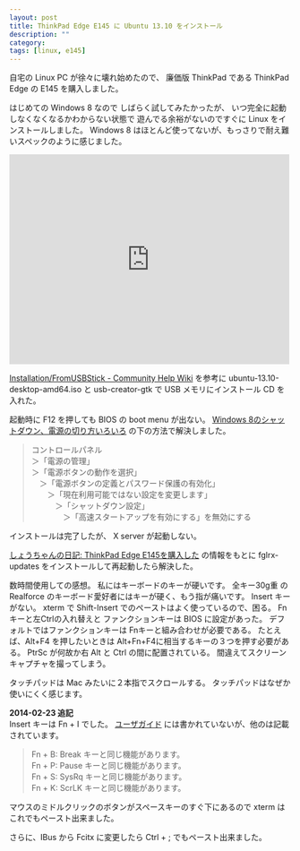```yaml
---
layout: post
title: ThinkPad Edge E145 に Ubuntu 13.10 をインストール
description: ""
category: 
tags: [linux, e145]
---
```


自宅の Linux PC が徐々に壊れ始めたので、
廉価版 ThinkPad である ThinkPad Edge の E145 を購入しました。

はじめての Windows 8 なので
しばらく試してみたかったが、
いつ完全に起動しなくなくなるかわからない状態で
遊んでる余裕がないのですぐに Linux をインストールしました。
Windows 8 はほとんど使ってないが、もっさりで耐え難いスペックのように感じました。

<iframe src="https://www.flickr.com/photos/117734135@N07/12560862614/player/d0587e64ca" height="375" width="500"  frameborder="0" allowfullscreen webkitallowfullscreen mozallowfullscreen oallowfullscreen msallowfullscreen></iframe>

[Installation/FromUSBStick - Community Help Wiki](https://help.ubuntu.com/community/Installation/FromUSBStick)
を参考に ubuntu-13.10-desktop-amd64.iso と  usb-creator-gtk で
USB メモリにインストール CD を入れた。

起動時に F12 を押しても BIOS の boot menu が出ない。
[Windows 8のシャットダウン、電源の切り方いろいろ](http://freesoft.tvbok.com/win8/windows8-shutdown.html)
の下の方法で解決しました。

> コントロールパネル  
> ＞「電源の管理」  
> ＞「電源ボタンの動作を選択」  
> 　＞「電源ボタンの定義とパスワード保護の有効化」  
> 　　＞「現在利用可能ではない設定を変更します」  
> 　　　＞「シャットダウン設定」  
> 　　　　＞「高速スタートアップを有効にする」を無効にする  

インストールは完了したが、
X server が起動しない。

[しょうちゃんの日記: ThinkPad Edge E145を購入した](http://tsyouji525.blogspot.jp/2013/12/thinkpad-edge-e145.html)
の情報をもとに fglrx-updates をインストールして再起動したら解決した。

数時間使用しての感想。
私にはキーボードのキーが硬いです。
全キー30g重 の Realforce のキーボード愛好者にはキーが硬く、もう指が痛いです。
Insert キーがない。 xterm で Shift-Insert でのペーストはよく使っているので、困る。
Fnキーと左Ctrlの入れ替えと
ファンクションキーは BIOS に設定があった。
デフォルトではファンクションキーは Fnキーと組み合わせが必要である。
たとえば、Alt+F4 を押したいときは Alt+Fn+F4に相当するキーの３つを押す必要がある。
PtrSc が何故か右 Alt と Ctrl の間に配置されている。
間違えてスクリーンキャプチャを撮ってしまう。

タッチパッドは Mac みたいに２本指でスクロールする。
タッチパッドはなぜか使いにくく感じます。

**2014-02-23 追記**  
Insert キーは Fn + I でした。
[ユーザガイド](http://support.lenovo.com/ja_JP/guides-and-manuals/detail.page?DocID=UM018768)
には書かれていないが、他のは記載されています。

> Fn + B: Break キーと同じ機能があります。  
> Fn + P: Pause キーと同じ機能があります。  
> Fn + S: SysRq キーと同じ機能があります。  
> Fn + K: ScrLK キーと同じ機能があります。  

マウスのミドルクリックのボタンがスペースキーのすぐ下にあるので
xterm はこれでもペースト出来ました。

さらに、IBus から Fcitx に変更したら Ctrl + ; でもペースト出来ました。
